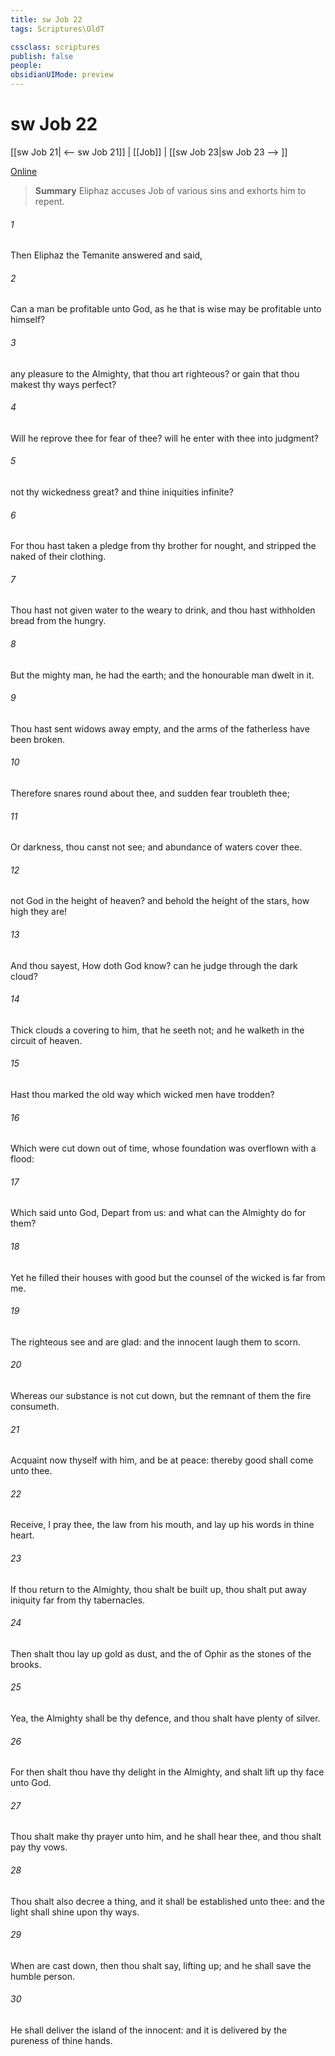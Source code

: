 ```yaml
---
title: sw Job 22
tags: Scriptures\OldT

cssclass: scriptures
publish: false
people:
obsidianUIMode: preview
---
```


# sw Job 22
[[sw Job 21| <-- sw Job 21]] | [[Job]] | [[sw Job 23|sw Job 23 --> ]]

[Online](https://churchofjesuschrist.org/study/scriptures/ot/job/22?lang=eng)

> __Summary__
Eliphaz accuses Job of various sins and exhorts him to repent.

###### 1 
Then Eliphaz the Temanite answered and said,

###### 2 
Can a man be profitable unto God, as he that is wise may be profitable unto himself?

###### 3 
 any pleasure to the Almighty, that thou art righteous? or  gain  that thou makest thy ways perfect?

###### 4 
Will he reprove thee for fear of thee? will he enter with thee into judgment?

###### 5 
 not thy wickedness great? and thine iniquities infinite?

###### 6 
For thou hast taken a pledge from thy brother for nought, and stripped the naked of their clothing.

###### 7 
Thou hast not given water to the weary to drink, and thou hast withholden bread from the hungry.

###### 8 
But  the mighty man, he had the earth; and the honourable man dwelt in it.

###### 9 
Thou hast sent widows away empty, and the arms of the fatherless have been broken.

###### 10 
Therefore snares  round about thee, and sudden fear troubleth thee;

###### 11 
Or darkness,  thou canst not see; and abundance of waters cover thee.

###### 12 
 not God in the height of heaven? and behold the height of the stars, how high they are!

###### 13 
And thou sayest, How doth God know? can he judge through the dark cloud?

###### 14 
Thick clouds  a covering to him, that he seeth not; and he walketh in the circuit of heaven.

###### 15 
Hast thou marked the old way which wicked men have trodden?

###### 16 
Which were cut down out of time, whose foundation was overflown with a flood:

###### 17 
Which said unto God, Depart from us: and what can the Almighty do for them?

###### 18 
Yet he filled their houses with good  but the counsel of the wicked is far from me.

###### 19 
The righteous see  and are glad: and the innocent laugh them to scorn.

###### 20 
Whereas our substance is not cut down, but the remnant of them the fire consumeth.

###### 21 
Acquaint now thyself with him, and be at peace: thereby good shall come unto thee.

###### 22 
Receive, I pray thee, the law from his mouth, and lay up his words in thine heart.

###### 23 
If thou return to the Almighty, thou shalt be built up, thou shalt put away iniquity far from thy tabernacles.

###### 24 
Then shalt thou lay up gold as dust, and the  of Ophir as the stones of the brooks.

###### 25 
Yea, the Almighty shall be thy defence, and thou shalt have plenty of silver.

###### 26 
For then shalt thou have thy delight in the Almighty, and shalt lift up thy face unto God.

###### 27 
Thou shalt make thy prayer unto him, and he shall hear thee, and thou shalt pay thy vows.

###### 28 
Thou shalt also decree a thing, and it shall be established unto thee: and the light shall shine upon thy ways.

###### 29 
When  are cast down, then thou shalt say,  lifting up; and he shall save the humble person.

###### 30 
He shall deliver the island of the innocent: and it is delivered by the pureness of thine hands.

